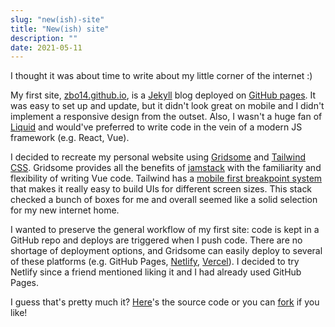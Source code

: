 ```yaml
---
slug: "new(ish)-site"
title: "New(ish) site"
description: ""
date: 2021-05-11
---
```


I thought it was about time to write about my little corner of the internet :)

My first site, [zbo14.github.io](https://zbo14.github.io), is a [Jekyll](https://jekyllrb.com/) blog deployed on [GitHub pages](https://pages.github.com/). It was easy to set up and update, but it didn't look great on mobile and I didn't implement a responsive design from the outset. Also, I wasn't a huge fan of [Liquid](https://github.com/Shopify/liquid/wiki) and would've preferred to write code in the vein of a modern JS framework (e.g. React, Vue).

I decided to recreate my personal website using [Gridsome](https://gridsome.org/) and [Tailwind CSS](https://tailwindcss.com/). Gridsome provides all the benefits of [jamstack](https://jamstack.org/what-is-jamstack/) with the familiarity and flexibility of writing Vue code. Tailwind has a [mobile first breakpoint system](https://tailwindcss.com/docs/responsive-design#mobile-first) that makes it really easy to build UIs for different screen sizes. This stack checked a bunch of boxes for me and overall seemed like a solid selection for my new internet home.

I wanted to preserve the general workflow of my first site: code is kept in a GitHub repo and deploys are triggered when I push code. There are no shortage of deployment options, and Gridsome can easily deploy to several of these platforms (e.g. GitHub Pages, [Netlify](https://www.netlify.com/), [Vercel](https://vercel.com/)). I decided to try Netlify since a friend mentioned liking it and I had already used GitHub Pages.

I guess that's pretty much it? [Here](https://github.com/zbo14/zachh.me)'s the source code or you can [fork](https://github.com/zbo14/zachh.me/fork) if you like!
